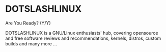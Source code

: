 # DOTSLASHLINUX
Are You Ready? (Y/Y)

DOTSLASHLINUX is a GNU/Linux enthusiasts' hub, covering opensource and free software reviews and recommendations, kernels, distros, custom builds and many more ...
